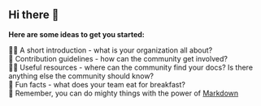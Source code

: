 ## Hi there 👋


**Here are some ideas to get you started:**

🙋‍♀️ A short introduction - what is your organization all about?    
🌈 Contribution guidelines - how can the community get involved?     
👩‍💻 Useful resources - where can the community find your docs? Is there anything else the community should know?     
🍿 Fun facts - what does your team eat for breakfast?     
🧙 Remember, you can do mighty things with the power of [Markdown](https://docs.github.com/github/writing-on-github/getting-started-with-writing-and-formatting-on-github/basic-writing-and-formatting-syntax)

